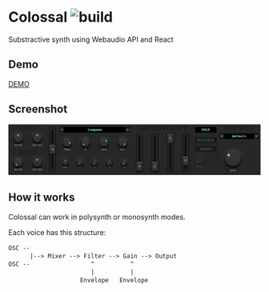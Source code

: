# Colossal ![build](https://travis-ci.org/gerardabello/colossal.svg?branch=master)
Substractive synth using Webaudio API and React

## Demo
[DEMO](https://colossal.surge.sh)

## Screenshot
![screenshot](screenshot.png)

## How it works
Colossal can work in polysynth or monosynth modes.

Each voice has this structure:

```
OSC --
      |--> Mixer --> Filter --> Gain --> Output
OSC --                 ^          ^
                       |          |
                    Envelope   Envelope 
```
